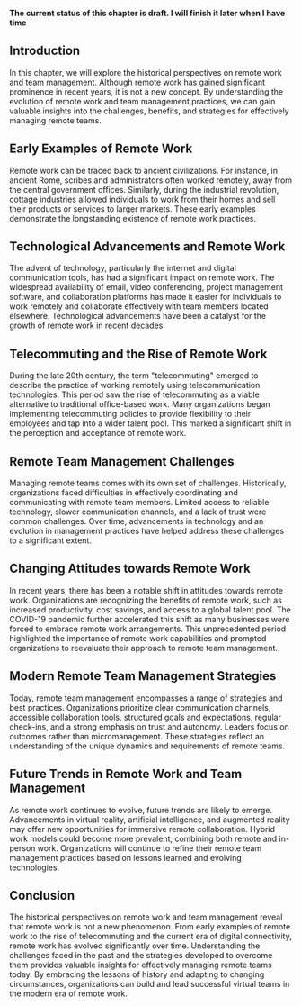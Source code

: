 **The current status of this chapter is draft. I will finish it later when I have time**

Introduction
------------

In this chapter, we will explore the historical perspectives on remote work and team management. Although remote work has gained significant prominence in recent years, it is not a new concept. By understanding the evolution of remote work and team management practices, we can gain valuable insights into the challenges, benefits, and strategies for effectively managing remote teams.

Early Examples of Remote Work
-----------------------------

Remote work can be traced back to ancient civilizations. For instance, in ancient Rome, scribes and administrators often worked remotely, away from the central government offices. Similarly, during the industrial revolution, cottage industries allowed individuals to work from their homes and sell their products or services to larger markets. These early examples demonstrate the longstanding existence of remote work practices.

Technological Advancements and Remote Work
------------------------------------------

The advent of technology, particularly the internet and digital communication tools, has had a significant impact on remote work. The widespread availability of email, video conferencing, project management software, and collaboration platforms has made it easier for individuals to work remotely and collaborate effectively with team members located elsewhere. Technological advancements have been a catalyst for the growth of remote work in recent decades.

Telecommuting and the Rise of Remote Work
-----------------------------------------

During the late 20th century, the term "telecommuting" emerged to describe the practice of working remotely using telecommunication technologies. This period saw the rise of telecommuting as a viable alternative to traditional office-based work. Many organizations began implementing telecommuting policies to provide flexibility to their employees and tap into a wider talent pool. This marked a significant shift in the perception and acceptance of remote work.

Remote Team Management Challenges
---------------------------------

Managing remote teams comes with its own set of challenges. Historically, organizations faced difficulties in effectively coordinating and communicating with remote team members. Limited access to reliable technology, slower communication channels, and a lack of trust were common challenges. Over time, advancements in technology and an evolution in management practices have helped address these challenges to a significant extent.

Changing Attitudes towards Remote Work
--------------------------------------

In recent years, there has been a notable shift in attitudes towards remote work. Organizations are recognizing the benefits of remote work, such as increased productivity, cost savings, and access to a global talent pool. The COVID-19 pandemic further accelerated this shift as many businesses were forced to embrace remote work arrangements. This unprecedented period highlighted the importance of remote work capabilities and prompted organizations to reevaluate their approach to remote team management.

Modern Remote Team Management Strategies
----------------------------------------

Today, remote team management encompasses a range of strategies and best practices. Organizations prioritize clear communication channels, accessible collaboration tools, structured goals and expectations, regular check-ins, and a strong emphasis on trust and autonomy. Leaders focus on outcomes rather than micromanagement. These strategies reflect an understanding of the unique dynamics and requirements of remote teams.

Future Trends in Remote Work and Team Management
------------------------------------------------

As remote work continues to evolve, future trends are likely to emerge. Advancements in virtual reality, artificial intelligence, and augmented reality may offer new opportunities for immersive remote collaboration. Hybrid work models could become more prevalent, combining both remote and in-person work. Organizations will continue to refine their remote team management practices based on lessons learned and evolving technologies.

Conclusion
----------

The historical perspectives on remote work and team management reveal that remote work is not a new phenomenon. From early examples of remote work to the rise of telecommuting and the current era of digital connectivity, remote work has evolved significantly over time. Understanding the challenges faced in the past and the strategies developed to overcome them provides valuable insights for effectively managing remote teams today. By embracing the lessons of history and adapting to changing circumstances, organizations can build and lead successful virtual teams in the modern era of remote work.
